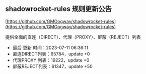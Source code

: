 ## shadowrocket-rules 规则更新公告

[https://github.com/GMOogway/shadowrocket-rules](https://github.com/GMOogway/shadowrocket-rules)

提供全面的直连（DIRECT）、代理（PROXY）、屏蔽（REJECT）列表
- 最后 更新 时间：2023-07-11 06:36:11
- 直连DIRECT列表：65784，update +0
- 代理PROXY 列表：19222，update +0
- 屏蔽REJECT列表：61347，update +50